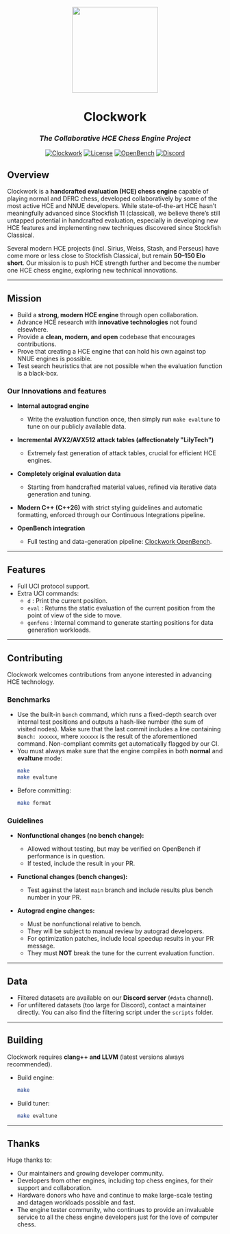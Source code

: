 <p align="center"><img src="assets/logo.png" width="200"></p>

<div align="center">
<h1>Clockwork</h1>
<h3><i>The Collaborative HCE Chess Engine Project</i></h3>

<p></p>

[![Clockwork](https://github.com/official-clockwork/Clockwork/actions/workflows/clockwork.yml/badge.svg)](https://github.com/official-clockwork/Clockwork/actions/workflows/clockwork.yml)
[![License](https://img.shields.io/badge/license-AGPL_3.0-blue)](LICENSE)
[![OpenBench](https://img.shields.io/badge/OpenBench-view-orange)](http://clockworkopenbench.pythonanywhere.com)
[![Discord](https://img.shields.io/badge/chat-Discord-7289DA)](https://discord.gg/7ffYSCae2f)
</div>

## Overview  
Clockwork is a **handcrafted evaluation (HCE) chess engine** capable of playing normal and DFRC chess, developed collaboratively by some of the most active HCE and NNUE developers. While state-of-the-art HCE hasn’t meaningfully advanced since Stockfish 11 (classical), we believe there’s still untapped potential in handcrafted evaluation, especially in developing new HCE features and implementing new techniques discovered since Stockfish Classical.

Several modern HCE projects (incl. Sirius, Weiss, Stash, and Perseus) have come more or less close to Stockfish Classical, but remain **50–150 Elo short**. Our mission is to push HCE strength further and become the number one HCE chess engine, exploring new technical innovations.

---

## Mission  
- Build a **strong, modern HCE engine** through open collaboration.  
- Advance HCE research with **innovative technologies** not found elsewhere.  
- Provide a **clean, modern, and open** codebase that encourages contributions.  
- Prove that creating a HCE engine that can hold his own against top NNUE engines is possible.
- Test search heuristics that are not possible when the evaluation function is a black-box.

### Our Innovations and features  
- **Internal autograd engine**  
  - Write the evaluation function once, then simply run `make evaltune` to tune on our publicly available data.  

- **Incremental AVX2/AVX512 attack tables (affectionately "LilyTech")**  
  - Extremely fast generation of attack tables, crucial for efficient HCE engines.  

- **Completely original evaluation data**  
  - Starting from handcrafted material values, refined via iterative data generation and tuning.  

- **Modern C++ (C++26)** with strict styling guidelines and automatic formatting, enforced through our Continuous Integrations pipeline.

- **OpenBench integration**  
  - Full testing and data-generation pipeline: [Clockwork OpenBench](http://clockworkopenbench.pythonanywhere.com).  

---

## Features  
- Full UCI protocol support.  
- Extra UCI commands:  
  - `d` : Print the current position.  
  - `eval` : Returns the static evaluation of the current position from the point of view of the side to move.
  - `genfens` : Internal command to generate starting positions for data generation workloads.    

---

## Contributing  
Clockwork welcomes contributions from anyone interested in advancing HCE technology.  

### Benchmarks  
- Use the built-in `bench` command, which runs a fixed-depth search over internal test positions and outputs a hash-like number (the sum of visited nodes). Make sure that the last commit includes a line containing `Bench: xxxxxx`, where `xxxxxx` is the result of the aforementioned command. Non-compliant commits get automatically flagged by our CI.
- You must always make sure that the engine compiles in both **normal** and **evaltune** mode:  
  ```bash
  make
  make evaltune
  ```  
- Before committing:  
  ```bash
  make format
  ```

### Guidelines  
- **Nonfunctional changes (no bench change):**  
  - Allowed without testing, but may be verified on OpenBench if performance is in question.  
  - If tested, include the result in your PR.  

- **Functional changes (bench changes):**  
  - Test against the latest `main` branch and include results plus bench number in your PR.  

- **Autograd engine changes:**  
  - Must be nonfunctional relative to bench.  
  - They will be subject to manual review by autograd developers.  
  - For optimization patches, include local speedup results in your PR message.
  - They must **NOT** break the tune for the current evaluation function.

---

## Data  
- Filtered datasets are available on our **Discord server** (`#data` channel).  
- For unfiltered datasets (too large for Discord), contact a maintainer directly. You can also find the filtering script under the `scripts` folder.

---

## Building  
Clockwork requires **clang++ and LLVM** (latest versions always recommended).  

- Build engine:  
  ```bash
  make
  ```  

- Build tuner:  
  ```bash
  make evaltune
  ```  

---

## Thanks 
Huge thanks to:  
- Our maintainers and growing developer community.  
- Developers from other engines, including top chess engines, for their support and collaboration.  
- Hardware donors who have and continue to make large-scale testing and datagen workloads possible and fast. 
- The engine tester community, who continues to provide an invaluable service to all the chess engine developers just for the love of computer chess.